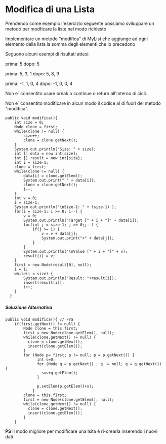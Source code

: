 # Modifica di una Lista

Prendendo come esempio l'esercizio seguente possiamo sviluppare un metodo per modficare la liste nel modo richiesto

Implementare un metodo "modifica" di MyList che aggiunge ad ogni elemento della 
lista la somma degli elementi che lo precedono

Seguono alcuni esempi di risultati attesi:

prima: 5
dopo: 5

prima: 5, 3, 1
dopo: 5, 8, 9

prima: -1, 1, 0, 4
dopo: -1, 0, 0, 4

Non e` consentito usare break o continue o return all'interno di
cicli.

Non e` consentito modificare in alcun modo il codice al di fuori
del metodo "modifica".
```
public void modifica(){
    int size = 0;
    Node clone = first;
    while(clone != null) {
    	size++;
    	clone = clone.getNext();
    }
    System.out.println("Size: " + size);
    int [] data = new int[size];
    int [] result = new int[size];
    int i = size-1;
    clone = first;
    while(clone != null) {
    	data[i] = clone.getElem();
    	System.out.print(" " + data[i]);
    	clone = clone.getNext();
    	i--;
    }
    int v = 0;
    i = size-1;
    System.out.println("\nSize-1: " + (size-1) );
    for(i = size-1; i >= 0; i--) {
    	v = 0;
    	System.out.println("Target [" + i + "]" + data[i]);
    	for(int j = size-1; j >= 0;j--) {
    		if(j >= i) {
    			v = v + data[j];
    			System.out.print("+" + data[j]);
    		}
    	}
    	System.out.println("\nValue [" + i + "]" + v);
    	result[i] = v;
    }
    first = new Node(result[0], null);
    i = 1;
    while(i < size) {
    	System.out.println("Result: "+result[i]);
    	insert(result[i]);
    	i++;
    }
  }
  ```
  ##### Soluzione Alternativa
  
  ```
  public void modifica(){ // Fra
	  if(first.getNext() != null) {
		  Node clone = this.first;
		  first = new Node(clone.getElem(), null);
		  while(clone.getNext() != null) {
			clone = clone.getNext();
		    insert(clone.getElem());
		  }
		  for (Node p= first; p != null; p = p.getNext()) { 
		        int s=0;
		        for (Node q = p.getNext() ; q != null; q = q.getNext()) { 
		          s=s+q.getElem();
		        }
		        
		        p.setElem(p.getElem()+s);
		      }
		  clone = this.first;
		  first = new Node(clone.getElem(), null);
		  while(clone.getNext() != null) {
			clone = clone.getNext();
		    insert(clone.getElem());
		  }
	  } 
  ```
  
**PS** Il modo migliore per modificare una lsita è ri-crearla inserendo i nuovi dati
